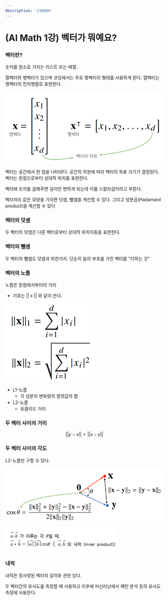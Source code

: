 ```yaml
---
description: '210804'
---
```


# \(AI Math 1강\) 벡터가 뭐예요?

### 벡터란?

숫자를 원소로 가지는 리스트 또는 배열. 

열벡터와 행벡터가 있으며 코딩에서는 주로 행벡터의 형태를 사용하게 된다. 열벡터는 행벡터의 전치행렬로 표현한다.

![](../../../../.gitbook/assets/image%20%28739%29.png)

벡터는 공간에서 한 점을 나타낸다. 공간의 차원에 따라 벡터의 좌표 크기가 결정된다. 벡터는 원점으로부터 상대적 위치를 표현한다.

벡터에 숫자를 곱해주면 길이만 변하게 되는데 이를 스칼라곱이라고 부른다.

벡터끼리 같은 모양을 가지면 덧셈, 뺄셈을 계산할 수 있다. 그리고 성분곱\(Hadamard product\)을 계산할 수 있다



### 벡터의 덧셈

두 벡터의 덧셈은 다른 벡터로부터 상대적 위치이동을 표현한다.



### 벡터의 뺄셈

두 벡터의 뺄셈도 덧셈과 마찬가지. 단순히 음의 부호를 가진 벡터를 "더하는 것"



### 벡터의 노름

노름은 원점에서부터의 거리

* 기호는 \|\| x \|\| 와 같이 쓴다.

![](../../../../.gitbook/assets/image%20%28737%29.png)

* L1-노름
  * 각 성분의 변화량의 절댓값의 합
* L2-노름
  * 유클리드 거리



### 두 벡터 사이의 거리

$$ || y - x || = || x - y || $$



### 두 벡터 사이의 각도

L2-노름만 구할 수 있다.

![](../../../../.gitbook/assets/image%20%28738%29.png)

![](../../../../.gitbook/assets/image%20%28736%29.png)



### 내적

내적은 정사영된 벡터의 길이와 관련 있다.

두 벡터간의 유사도를 측정할 때 사용하고 이후에 머신러닝에서 패턴 분석 등의 유사도 측정에 사용한다.







